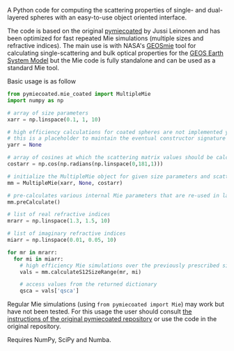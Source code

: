 A Python code for computing the scattering properties of single- and dual-layered spheres with an easy-to-use object oriented interface.

The code is based on the original [pymiecoated](https://github.com/jleinonen/pymiecoated/) by Jussi Leinonen and has been optimized for fast repeated Mie simulations (multiple sizes and refractive indices). The main use is with NASA's [GEOSmie](https://github.com/GEOS-ESM/GEOSmie/) tool for calculating single-scattering and bulk optical properties for the [GEOS Earth System Model](https://github.com/GEOS-ESM) but the Mie code is fully standalone and can be used as a standard Mie tool.

Basic usage is as follow
````python
from pymiecoated.mie_coated import MultipleMie
import numpy as np

# array of size parameters
xarr = np.linspace(0.1, 1, 10)

# high efficiency calculations for coated spheres are not implemented yet
# this is a placeholder to maintain the eventual constructor signature
yarr = None

# array of cosines at which the scattering matrix values should be calculated
costarr = np.cos(np.radians(np.linspace(0,181,1)))

# initialize the MultipleMie object for given size parameters and scattering angles
mm = MultipleMie(xarr, None, costarr)

# pre-calculates various internal Mie parameters that are re-used in later stages
mm.preCalculate()

# list of real refractive indices
mrarr = np.linspace(1.3, 1.5, 10)

# list of imaginary refractive indices
miarr = np.linspace(0.01, 0.05, 10)

for mr in mrarr:
  for mi in miarr:
    # high efficiency Mie simulations over the previously prescribed size and scattering angle ranges
    vals = mm.calculateS12SizeRange(mr, mi)

    # access values from the returned dictionary
    qsca = vals['qsca']
````

Regular Mie simulations (using `from pymiecoated import Mie`) may work but have not been tested. For this usage the user should consult [the instructions of the original pymiecoated repository](https://github.com/jleinonen/pymiecoated/wiki/Instructions) or use the code in the original repository.

Requires NumPy, SciPy and Numba.
